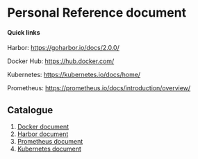 # Personal Reference document

#### Quick links

Harbor: https://goharbor.io/docs/2.0.0/

Docker Hub: https://hub.docker.com/

Kubernetes: https://kubernetes.io/docs/home/

Prometheus: https://prometheus.io/docs/introduction/overview/


## Catalogue
1. [Docker document](documente/docker/README.md)
2. [Harbor document](harbor/harbor.md)
3. [Prometheus document](document/prometheus/introduce.md)
4. [Kubernetes document]()